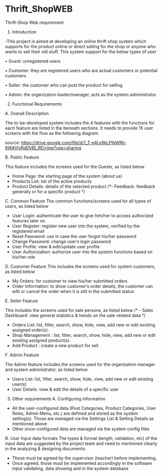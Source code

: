 # Thrift_ShopWEB
Thrift-Shop Web requirement 
1. Introduction 

-This project is aimed at developing an online thrift shop system which supports for the product online or direct selling for the shop or anyone who wants to sell their old stuff. This system support for the below types of user 

• Guest: unregistered users 

• Customer: they are registered users who are actual customers or potential customers 

• Seller: the customer who can post the product for selling. 

• Admin: the organization leader/manager, acts as the system administrator 

2. Functional Requirements 

A. Overall Description 

The to-be-developed system includes the 4 features with the functions for each feature are listed in the beneath sections. It needs to provide 15 user screens with the flow as the following diagram. 

source: https://drive.google.com/file/d/1_T-e4Ly9kLPfeWRh-6W4VlyRdDVBl_RE/view?usp=sharing

B. Public Feature 

This feature includes the screens used for the Guests, as listed below
 - Home Page: the starting page of the system (about us) 
 - Products List: list of the active products
 - Product Details: details of the selected product 
 /*- Feedback: feedback generally or for a specific product */

C. Common Feature 
The common functions/screens used for all types of users, as listed below 
- User Login: authenticate the user to give him/her to access authorized features later on 
- User Register: register new user into the system, verified by the registered email 
- Reset Password: use in case the user forgot his/her password 
- Change Password: change user’s login password 
- User Profile: view & edit/update user profile 
- User Authorization: authorize user into the system functions based on his/her role 

D. Customer Feature 
This includes the screens used for system customers, as listed below 
- My Orders: for customer to view his/her submitted orders 
- Order Information: to show customer’s order details, the customer can edit or cancel the order when it is still in the submitted status 

E. Seller Feature 

This includes the screens used for sale persons, as listed below 
/* - Sales Dashboard: view general statistics & trends on the sale-related data */
- Orders List: list, filter, search, show, hide, view, add new or edit existing assigned order(s). 
- Shop Management : list, filter, search, show, hide, view, add new or edit existing assigned product(s).
- Add Product : create a new product for sell 

F. Admin Feature 

The Admin feature includes the screens used for the organization manager and system administrator, as listed below 
- Users List: list, filter, search, show, hide, view, add new or edit existing user(s) 
- User Details: view & edit the details of a specific user 

3. Other requirements
A. Configuring information
 - All the user-configured data (Post Categories, Product Categories, User Roles, Admin Menu, etc.) are defined and stored as the system setting(s). Those are managed via the Settings List & Setting Details as mentioned above 
 - Other once-configured data are managed via the system config files

 B. User Input data formats 
The types & format (length, validation, etc) of the input data are suggested by the project team and need to mentioned clearly in the analyzing & designing documents. 
- Those must be agreed by the supervisor (teacher) before implementing. 
- Once agreed, those must be implemented accordingly in the software input validating, data showing and in the system database
